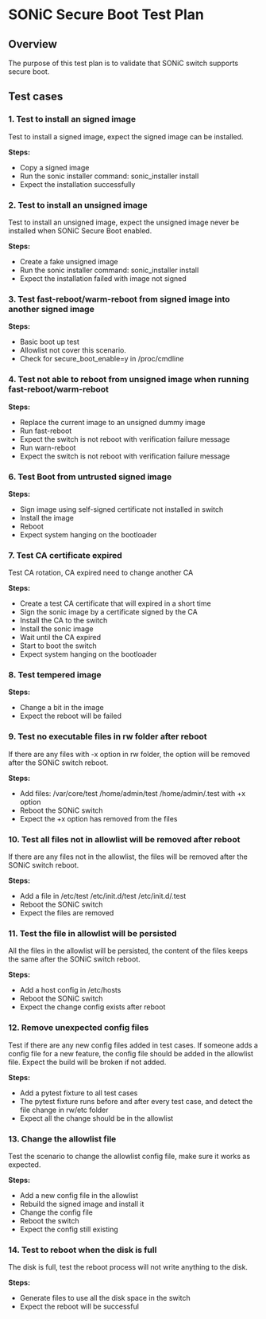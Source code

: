 # SONiC Secure Boot Test Plan

## Overview
The purpose of this test plan is to validate that SONiC switch supports secure boot.

## Test cases

### 1. Test to install an signed image
Test to install a signed image, expect the signed image can be installed.

**Steps:**
 * Copy a signed image
 * Run the sonic installer command: sonic_installer install <image>
 * Expect the installation successfully

### 2. Test to install an unsigned image
Test to install an unsigned image, expect the unsigned image never be installed when SONiC Secure Boot enabled.

**Steps:**
 * Create a fake unsigned image
 * Run the sonic installer command: sonic_installer install <image>
 * Expect the installation failed with image not signed

### 3. Test fast-reboot/warm-reboot from signed image into another signed image

**Steps:**
 * Basic boot up test
 * Allowlist not cover this scenario.
 * Check for secure_boot_enable=y in /proc/cmdline
 
### 4. Test not able to reboot from unsigned image when running fast-reboot/warm-reboot

**Steps:**
 * Replace the current image to an unsigned dummy image
 * Run fast-reboot
 * Expect the switch is not reboot with verification failure message
 * Run warn-reboot
 * Expect the switch is not reboot with verification failure message

### 6. Test Boot from untrusted signed image

**Steps:**
 * Sign image using self-signed certificate not installed in switch
 * Install the image
 * Reboot
 * Expect system hanging on the bootloader
 
### 7. Test CA certificate expired
Test CA rotation, CA expired need to change another CA

**Steps:**
 * Create a test CA certificate that will expired in a short time
 * Sign the sonic image by a certificate signed by the CA
 * Install the CA to the switch
 * Install the sonic image
 * Wait until the CA expired
 * Start to boot the switch
 * Expect system hanging on the bootloader

 
### 8. Test tempered image

**Steps:**
 * Change a bit in the image
 * Expect the reboot will be failed

### 9. Test no executable files in rw folder after reboot
If there are any files with -x option in rw folder, the option will be removed after the SONiC switch reboot.

**Steps:**
 * Add files: /var/core/test /home/admin/test /home/admin/.test with +x option 
 * Reboot the SONiC switch
 * Expect the +x option has removed from the files

### 10. Test all files not in allowlist will be removed after reboot
If there are any files not in the allowlist, the files will be removed after the SONiC switch reboot.

**Steps:**
 * Add a file in /etc/test /etc/init.d/test /etc/init.d/.test
 * Reboot the SONiC switch
 * Expect the files are removed
 
### 11. Test the file in allowlist will be persisted
All the files in the allowlist will be persisted, the content of the files keeps the same after the SONiC switch reboot.

**Steps:**
 * Add a host config in /etc/hosts
 * Reboot the SONiC switch
 * Expect the change config exists after reboot

 
### 12. Remove unexpected config files
Test if there are any new config files added in test cases. If someone adds a config file for a new feature, the config file should be added in the allowlist file. Expect the build will be broken if not added.

**Steps:**
 * Add a pytest fixture to all test cases
 * The pytest fixture runs before and after every test case, and detect the file change in rw/etc folder
 * Expect all the change should be in the allowlist

### 13. Change the allowlist file
Test the scenario to change the allowlist config file, make sure it works as expected.

**Steps:**
 * Add a new config file in the allowlist
 * Rebuild the signed image and install it
 * Change the config file
 * Reboot the switch
 * Expect the config still existing

### 14. Test to reboot when the disk is full
The disk is full, test the reboot process will not write anything to the disk.

**Steps:**
 * Generate files to use all the disk space in the switch
 * Expect the reboot will be successful
